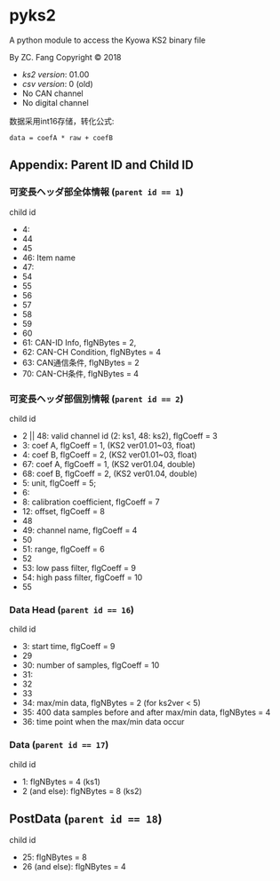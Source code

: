 # **pyks2**

A python module to access the Kyowa KS2 binary file

By ZC. Fang
Copyright &copy; 2018

* *ks2 version*: 01.00
* *csv version*: 0 (old)
* No CAN channel
* No digital channel

数据采用int16存储，转化公式:

  `data = coefA * raw + coefB`

## Appendix: Parent ID and Child ID

### 可変長ヘッダ部全体情報 (`parent id == 1`)

child id

* 4:
* 44
* 45
* 46: Item name
* 47:
* 54
* 55
* 56
* 57
* 58
* 59
* 60
* 61: CAN-ID Info, flgNBytes = 2,
* 62: CAN-CH Condition, flgNBytes = 4
* 63: CAN通信条件, flgNBytes = 2
* 70: CAN-CH条件, flgNBytes = 4

### 可変長ヘッダ部個別情報 (`parent id == 2`)

child id

* 2 || 48: valid channel id (2: ks1, 48: ks2), flgCoeff = 3
* 3: coef A, flgCoeff = 1, (KS2 ver01.01~03, float)
* 4: coef B, flgCoeff = 2, (KS2 ver01.01~03, float)
* 67: coef A, flgCoeff = 1, (KS2 ver01.04, double)
* 68: coef B, flgCoeff = 2, (KS2 ver01.04, double)
* 5: unit, flgCoeff = 5;
* 6:
* 8: calibration coefficient, flgCoeff = 7
* 12: offset, flgCoeff = 8
* 48
* 49: channel name, flgCoeff = 4
* 50
* 51: range, flgCoeff = 6
* 52
* 53: low pass filter, flgCoeff = 9
* 54: high pass filter, flgCoeff = 10
* 55

### Data Head (`parent id == 16`)

child id

- 3: start time, flgCoeff = 9
- 29
- 30: number of samples, flgCoeff = 10
- 31:
- 32
- 33
- 34: max/min data, flgNBytes = 2 (for ks2ver < 5)
- 35: 400 data samples before and after max/min data, flgNBytes = 4
- 36: time point when the max/min data occur

### Data (`parent id == 17`)

child id

- 1: flgNBytes = 4 (ks1)
- 2 (and else): flgNBytes = 8 (ks2)

## PostData (`parent id == 18`)

child id

- 25: flgNBytes = 8
- 26 (and else): flgNBytes = 4
